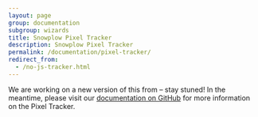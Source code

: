 ```yaml
---
layout: page
group: documentation
subgroup: wizards
title: Snowplow Pixel Tracker
description: Snowplow Pixel Tracker
permalink: /documentation/pixel-tracker/
redirect_from:
  - /no-js-tracker.html
---
```


We are working on a new version of this from – stay stuned! In the meantime, please visit our [documentation on GitHub](https://github.com/snowplow/snowplow/wiki) for more information on the Pixel Tracker.

<!--The Snowplow Pixel Tracker allows you to track customer behavior in web-based environments that do not support Javascript, for example HTML emails.

Use the wizard below to generate a tracking tag to embed on the HTML of web pages you wish to track using the Pixel tracker. Note: you will need to generate a unique tag for every web page you want to track.

<div id="generator">
	<p>Fill in the fields below, hit <b>Generate Pixel tracking tag</b> and then embed that tag in your HTML to start tracking user views on that web page:</p>

	<form id="generateTagForm" name="generateTagForm" action="" >
	<fieldset>
		<fieldset>
			<h4>Application data</h4>
			<p>The application ID is used within Snowplow to distinguish event that relate to this application with others you are tracking with Snowplow</p>
			<label for="application" id="applicationId_label" >Application ID:<strong>*</strong></label>
			<input type="text" id="applicationId" name="applicationId" size="50" value="" class="text-input" />
		</fieldset>
		<fieldset>
			<h4>Page-level data</h4>
			<p>Enter the details of the page you wish to embed the tracking code in.</p>
			<label>Is the page HTTP or HTTPS?*</label><br>
			<input type="radio" id="pageScheme" name="pageScheme" value="http" />&nbsp;HTTP&nbsp;
			<input type="radio" id="pageScheme" name="pageScheme" value="https" />&nbsp;HTTPS<br>
			<label for="pageTitle" id="pageTitle_label" >Page title:<strong>*</strong></label>
			<input type="text" id="pageTitle" name="pageTitle" size="50" value="" class="text-input" /><br />
			<label for="pageUrl" id="pageUrl_label" >Page URL:</label>
			<input type="text" id="pageUrl" name="pageUrl" size="50" value="" class="text-input" /><br />
		</fieldset>
		<fieldset>
			<h4>Collector endpoint</h4>
			<p>This data is used to set the endpoint for the embed code to your collector, so that the data is passed to your Snowplow instance.</p>
			<div id="collector-selector"></div>
			<label for="collector-selector_label">Select your collector type</label><br />
			<input type="radio" id="cloudfrontCollectorType" name="collectorType" value="cloudfront" />Cloudfront collector<br />
			<input type="radio" id="otherCollectorType" name="collectorType" value="other" />Other collector (e.g. Clojure collector)<br />
			<div id="cloudfront-collector-div">
				<label for="cloudfront" id="cloudfrontSubDomain_label">Your Cloudfront subdomain:<strong>*</strong></label>
				<input type="text" id="cloudfrontSubDomain" name="cloudfrontSubDomain" size="50" value="" class="text-input" /><br />
			</div>
			<div id="other-collector-div">
				<label for="selfHostedCollectorUrl" id="selfHostedCollectorUrl_label">Your self-hosted collector URL (e.g. if you are running the Clojure collector):<strong>*</strong></label>
				<input type="text" id="selfHostedCollectorUrl" name="selfHostedCollectorUrl" size="50" value="" class="text-input" /><br />
			</div>
			<p><strong>*</strong> indicates a required field</p>
		</fieldset>
		<input type="submit" name="submit" class="button" id="submit_btn" value="Generate Pixel tracking tag" />
	</fieldset>
	</form>
</div>

<div id="output">
</div>
-->
